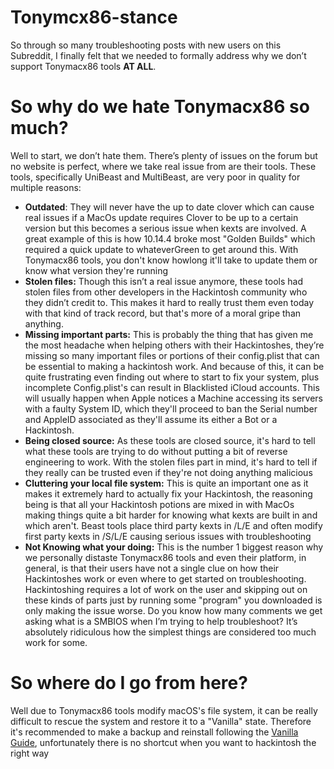 # Tonymcx86-stance
So through so many troubleshooting posts with new users on this Subreddit, I finally felt that we needed to formally address why we don’t support Tonymacx86 tools **AT ALL**.

# So why do we hate Tonymacx86 so much?

Well to start, we don’t hate them. There’s plenty of issues on the forum but no website is perfect, where we take real issue from are their tools. These tools, specifically UniBeast and MultiBeast, are very poor in quality for multiple reasons:

* **Outdated**: They will never have the up to date clover which can cause real issues if a MacOs update requires Clover to be up to a certain version but this becomes a serious issue when kexts are involved. A great example of this is how 10.14.4 broke most "Golden Builds" which required a quick update to whateverGreen to get around this. With Tonymacx86 tools, you don't know howlong it'll take to update them or know what version they're running
* **Stolen files:** Though this isn’t a real issue anymore, these tools had stolen files from other developers in the Hackintosh community who they didn’t credit to. This makes it hard to really trust them even today with that kind of track record, but that's more of a moral gripe than anything.
* **Missing important parts:** This is probably the thing that has given me the most headache when helping others with their Hackintoshes, they’re missing so many important files or portions of their config.plist that can be essential to making a hackintosh work. And because of this, it can be quite frustrating even finding out where to start to fix your system, plus incomplete Config.plist's can result in Blacklisted iCloud accounts. This will usually happen when Apple notices a Machine accessing its servers with a faulty System ID, which they'll proceed to ban the Serial number and AppleID associated as they'll assume its either a Bot or a Hackintosh.
* **Being closed source:** As these tools are closed source, it's hard to tell what these tools are trying to do without putting a bit of reverse engineering to work. With the stolen files part in mind, it's hard to tell if they really can be trusted even if they're not doing anything malicious
* **Cluttering your local file system:** This is quite an important one as it makes it extremely hard to actually fix your Hackintosh, the reasoning being is that all your Hackintosh potions are mixed in with MacOs making things quite a bit harder for knowing what kexts are built in and which aren't. Beast tools place third party kexts in /L/E and often modify first party kexts in /S/L/E causing serious issues with troubleshooting
* **Not Knowing what your doing:** This is the number 1 biggest reason why we personally distaste Tonymacx86 tools and even their platform, in general, is that their users have not a single clue on how their Hackintoshes work or even where to get started on troubleshooting. Hackintoshing requires a lot of work on the user and skipping out on these kinds of parts just by running some "program" you downloaded is only making the issue worse. Do you know how many comments we get asking what is a SMBIOS when I’m trying to help troubleshoot? It’s absolutely ridiculous how the simplest things are considered too much work for some.

# So where do I go from here?
Well due to Tonymacx86 tools modify macOS's file system, it can be really difficult to rescue the system and restore it to a "Vanilla" state. Therefore it's recommended to make a backup and reinstall following the [Vanilla Guide](https://hackintosh.gitbook.io/-r-hackintosh-vanilla-desktop-guide/), unfortunately there is no shortcut when you want to hackintosh the right way
